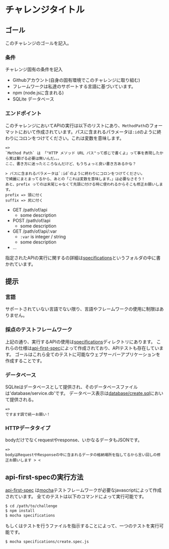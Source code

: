 # チャレンジタイトル

## ゴール

このチャレンジのゴールを記入。

### 条件
チャレンジ固有の条件を記入

- Githubアカウント(自身の固有環境でこのチャレンジに取り組む)
- フレームワークは私達のサポートする言語に基づいています。
- npm (node.jsに含まれる)
- SQLite データベース

### エンドポイント

このチャレンジにおいてAPIの実行は以下のリストにあり、`MethodPath`のフォーマットにおいて作成されています。パスに含まれるパラメータは`:id`のように終わりにコロンをつけてください。これは変数を意味します。
```
=>
`Method Path` は 「"HTTP メソッド URL パス"って感じで書くよ」って事を表現したから実は繋げる必要は無いんだ。。。
ここ、書き方に迷ったところなんだけど、もうちょっと良い書き方あるかな？

> パスに含まれるパラメータは`:id`のように終わりにコロンをつけてください。
で綺麗にまとまってるから、あとの「これは変数を意味します。」は必要なさそう！
あと、prefix ってのは末尾じゃなくて先頭に付ける時に使われるからそこも修正お願いします。
prefix => 頭に付く
suffix => 尻に付く
```

- GET /path/of/api
    - some description
- POST /path/of/api
    - some description
- GET /path/of/api/:var
    - `:var` is integer / string
    - some description
- ...

指定されたAPIの実行に関するの詳細は[specifications](specifications)というフォルダの中に書かれています。

## 提示

### 言語
サポートされていない言語でない限り、言語やフレームワークの使用に制限はありません。

### 採点のテストフレームワーク
上記の通り、実行するAPIの使用は[specifications](specifications)ディレクトリにあります。
これらの仕様は[api-first-spec]によって作成されており、APIテストも存在しています。
ゴールはこれら全てのテストに可能なウェブサーバーアプリケーションを作成することです。

### データベース
SQLiteはデータベースとして提供され、そのデータベースファイルは'database/service.db'です。
データベース表示は[database/create.sql](database/create.sql)において提供される。
```
=>
ですます調で統一お願い！
```

### HTTPデータタイプ
bodyだけでなくrequestやresponse、いかなるデータもJSONです。
```
=>
bodyはRequestやResponseの中に含まれるデータの格納場所を指してるから言い回しの修正お願いします > <
```


## api-first-specの実行方法
[api-first-spec] は[mocha]テストフレームワークが必要なjavascriptによって作成されています。
 全てのテストは以下のコマンドによって実行可能です。
 ```bash
 $ cd /path/to/challenge
 $ npm install
 $ mocha specifications
 ```   
 
 もしくはテストを行うファイルを指示することによって、一つのテストを実行可能です。
 ```bash
 $ mocha specifications/create.spec.js
 ```
 
 [api-first-spec]: https://github.com/shunjikonishi/api-first-spec
 [mocha]: http://mochajs.org
